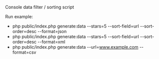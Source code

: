 Console data filter / sorting script

Run example:
- php public/index.php generate:data --stars=5 --sort-field=url --sort-order=desc --format=json
- php public/index.php generate:data --stars=5 --sort-field=url --sort-order=desc --format=xml
- php public/index.php generate:data --url=www.example.com --format=csv
